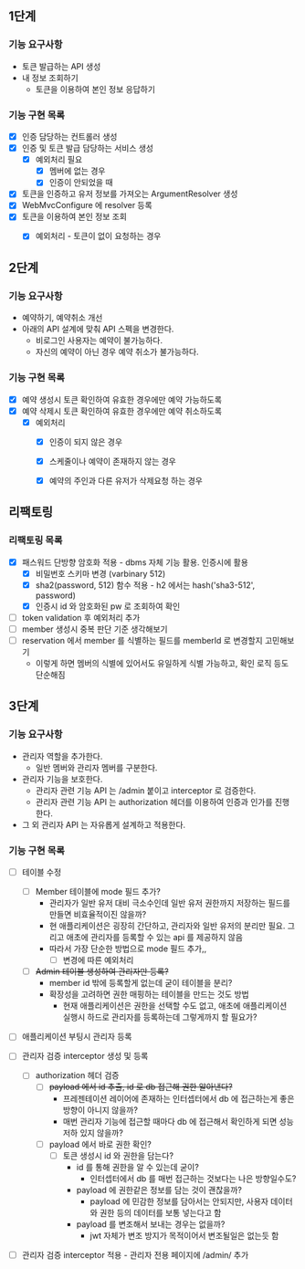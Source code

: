## 1단계

### 기능 요구사항
- 토큰 발급하는 API 생성
- 내 정보 조회하기
  - 토큰을 이용하여 본인 정보 응답하기

### 기능 구현 목록
- [x] 인증 담당하는 컨트롤러 생성
- [x] 인증 및 토큰 발급 담당하는 서비스 생성
  - [x] 예외처리 필요
    - [x] 멤버에 없는 경우
    - [x] 인증이 안되었을 때
- [x] 토큰을 인증하고 유저 정보를 가져오는 ArgumentResolver 생성
- [x] WebMvcConfigure 에 resolver 등록
- [x] 토큰을 이용하여 본인 정보 조회
  - [x] 예외처리 - 토큰이 없이 요청하는 경우


## 2단계

### 기능 요구사항
- 예약하기, 예약취소 개선
- 아래의 API 설계에 맞춰 API 스펙을 변경한다.
  - 비로그인 사용자는 예약이 불가능하다.
  - 자신의 예약이 아닌 경우 예약 취소가 불가능하다.

### 기능 구현 목록
- [x] 예약 생성시 토큰 확인하여 유효한 경우에만 예약 가능하도록
- [x] 예약 삭제시 토큰 확인하여 유효한 경우에만 예약 취소하도록
  - [x] 예외처리
    - [x] 인증이 되지 않은 경우
    - [x] 스케줄이나 예약이 존재하지 않는 경우
    - [x] 예약의 주인과 다른 유저가 삭제요청 하는 경우


## 리팩토링

### 리팩토링 목록
- [x] 패스워드 단방향 암호화 적용 - dbms 자체 기능 활용. 인증시에 활용
  - [x] 비밀번호 스키마 변경 (varbinary 512)
  - [x] sha2(password, 512) 함수 적용 - h2 에서는 hash('sha3-512', password)
  - [x] 인증시 id 와 암호화된 pw 로 조회하여 확인
- [ ] token validation 후 예외처리 추가
- [ ] member 생성시 중복 판단 기준 생각해보기
- [ ] reservation 에서 member 를 식별하는 필드를 memberId 로 변경할지 고민해보기
  - 이렇게 하면 멤버의 식별에 있어서도 유일하게 식별 가능하고, 확인 로직 등도 단순해짐

## 3단계

### 기능 요구사항
- 관리자 역할을 추가한다.
  - 일반 멤버와 관리자 멤버를 구분한다.
- 관리자 기능을 보호한다.
  - 관리자 관련 기능 API 는 /admin 붙이고 interceptor 로 검증한다.
  - 관리자 관련 기능 API 는 authorization 헤더를 이용하여 인증과 인가를 진행한다.
- 그 외 관리자 API 는 자유롭게 설계하고 적용한다.

### 기능 구현 목록
- [ ] 테이블 수정
  - [ ] Member 테이블에 mode 필드 추가?
    - 관리자가 일반 유저 대비 극소수인데 일반 유저 권한까지 저장하는 필드를 만들면 비효율적이진 않을까?
    - 현 애플리케이션은 굉장히 간단하고, 관리자와 일반 유저의 분리만 필요. 그리고 애초에 관리자를 등록할 수 있는 api 를 제공하지 않음
    - 따라서 가장 단순한 방법으로 mode 필드 추가,,
      - [ ] 변경에 따른 예외처리
  - [ ] ~~Admin 테이블 생성하여 관리자만 등록?~~
    - member id 밖에 등록할게 없는데 굳이 테이블을 분리?
    - 확장성을 고려하면 권한 매핑하는 테이블을 만드는 것도 방법
      - 현재 애플리케이션은 권한을 선택할 수도 없고, 애초에 애플리케이션 실행시 하드로 관리자를 등록하는데 그렇게까지 할 필요가?
- [ ] 애플리케이션 부팅시 관리자 등록
- [ ] 관리자 검증 interceptor 생성 및 등록
  - [ ] authorization 헤더 검증
    - [ ] ~~payload 에서 id 추출, id 로 db 접근해 권한 알아낸다?~~
      - 프레젠테이션 레이어에 존재하는 인터셉터에서 db 에 접근하는게 좋은 방향이 아니지 않을까?
      - 매번 관리자 기능에 접근할 때마다 db 에 접근해서 확인하게 되면 성능저하 있지 않을까?
    - [ ] payload 에서 바로 권한 확인?
      - [ ] 토큰 생성시 id 와 권한을 담는다?
        - id 를 통해 권한을 알 수 있는데 굳이?
          - 인터셉터에서 db 를 매번 접근하는 것보다는 나은 방향일수도?
        - payload 에 권한같은 정보를 담는 것이 괜찮을까?
          - payload 에 민감한 정보를 담아서는 안되지만, 사용자 데이터와 권한 등의 데이터를 보통 넣는다고 함
        - payload 를 변조해서 보내는 경우는 없을까?
          - jwt 자체가 변조 방지가 목적이어서 변조될일은 없는듯 함
- [ ] 관리자 검증 interceptor 적용 - 관리자 전용 페이지에 /admin/ 추가

